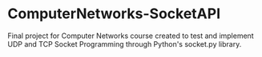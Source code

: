 # ComputerNetworks-SocketAPI
Final project for Computer Networks course created to test and implement UDP and TCP Socket Programming through Python's socket.py library. 
